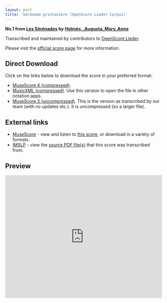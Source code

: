 ```yaml
---
layout: post
title: 'Sérénade printanière (OpenScore Lieder Corpus)'
---
```


__No.1 from [Les Sérénades](https://fourscoreandmore.org/OpenScore/Holm%C3%A8s%2C_Augusta_Mary_Anne/Les_S%C3%A9r%C3%A9nades/) by [Holmès,_Augusta_Mary_Anne](https://fourscoreandmore.org/OpenScore/Holm%C3%A8s%2C_Augusta_Mary_Anne)__

Transcribed and maintained by contributors to [OpenScore Lieder].

Please visit the [official score page] for more information.

[official score page]: https://musescore.com/openscore-lieder-corpus/scores/5001684
[OpenScore Lieder]: https://musescore.com/openscore-lieder-corpus

## Direct Download

Click on the links below to download the score in your preferred format:
- [MuseScore 4 (compressed)](https://fourscoreandmore.org/OpenScore/Holm%C3%A8s%2C_Augusta_Mary_Anne/Les_S%C3%A9r%C3%A9nades/1_S%C3%A9r%C3%A9nade_printani%C3%A8re.mscz).
- [MusicXML (compressed)](https://fourscoreandmore.org/OpenScore/Holm%C3%A8s%2C_Augusta_Mary_Anne/Les_S%C3%A9r%C3%A9nades/1_S%C3%A9r%C3%A9nade_printani%C3%A8re.mxl). Use this version to open the file in other notation apps.
- [MuseScore 3 (uncompressed)](https://raw.githubusercontent.com/OpenScore/Lieder/refs/heads/main/scores/Holm%C3%A8s%2C_Augusta_Mary_Anne/Les_S%C3%A9r%C3%A9nades/1_S%C3%A9r%C3%A9nade_printani%C3%A8re/lc5001684.mscx). This is the version as transcribed by our team (with no updates etc.). It is uncompressed (so a larger file).

## External links

- [MuseScore] - view and listen to [this score][MuseScore], or download in a variety of formats.
- [IMSLP] - view the [source PDF file(s)][IMSLP] that this score was transcribed from.

[MuseScore]: https://musescore.com/score/5001684
[IMSLP]: https://imslp.org/wiki/Special:ReverseLookup/112763

## Preview

<iframe width="100%" height="394" src="https://musescore.com/openscore-lieder-corpus/scores/5001684/embed" frameborder="0" allowfullscreen allow="autoplay; fullscreen"></iframe>
